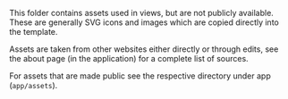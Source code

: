 This folder contains assets used in views, but are not publicly available. These are generally SVG icons and images which are copied directly into the template.

Assets are taken from other websites either directly or through edits, see the about page (in the application) for a complete list of sources.

For assets that are made public see the respective directory under app (`app/assets`).